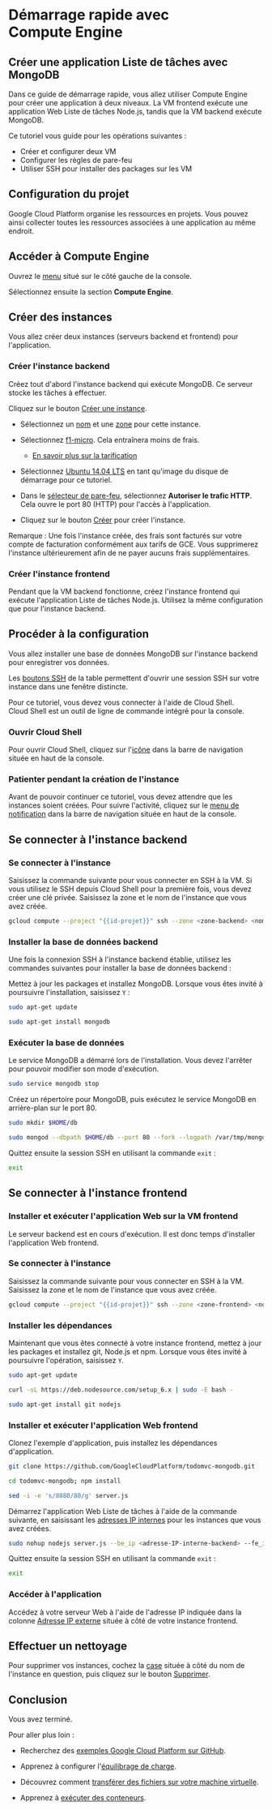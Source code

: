 # Démarrage rapide avec Compute Engine

## Créer une application Liste de tâches avec MongoDB

<walkthrough-tutorial-duration duration="15"></walkthrough-tutorial-duration>

Dans ce guide de démarrage rapide, vous allez utiliser Compute Engine pour créer
une application à deux niveaux. La VM frontend exécute une application Web Liste
de tâches Node.js, tandis que la VM backend exécute MongoDB.

Ce tutoriel vous guide pour les opérations suivantes :

*   Créer et configurer deux VM
*   Configurer les règles de pare-feu
*   Utiliser SSH pour installer des packages sur les VM

## Configuration du projet

Google Cloud Platform organise les ressources en projets. Vous pouvez ainsi
collecter toutes les ressources associées à une application au même endroit.

<walkthrough-project-billing-setup permissions="compute.instances.create"></walkthrough-project-billing-setup>

## Accéder à Compute Engine

Ouvrez le [menu][spotlight-console-menu] situé sur le côté gauche de la console.

Sélectionnez ensuite la section **Compute Engine**.

<walkthrough-menu-navigation sectionid="COMPUTE_SECTION"></walkthrough-menu-navigation>

## Créer des instances

Vous allez créer deux instances (serveurs backend et frontend) pour
l'application.

### Créer l'instance backend

Créez tout d'abord l'instance backend qui exécute MongoDB. Ce serveur stocke les
tâches à effectuer.

Cliquez sur le bouton [Créer une instance][spotlight-create-instance].

*   Sélectionnez un [nom][spotlight-instance-name] et une
    [zone][spotlight-instance-zone] pour cette instance.

*   Sélectionnez [f1-micro][spotlight-machine-type]. Cela entraînera moins de
    frais.

    *   [En savoir plus sur la tarification][pricing]

*   Sélectionnez [Ubuntu 14.04 LTS][spotlight-boot-disk] en tant qu'image du
    disque de démarrage pour ce tutoriel.

*   Dans le [sélecteur de pare-feu][spotlight-firewall], sélectionnez
    **Autoriser le trafic HTTP**. Cela ouvre le port 80 (HTTP) pour l'accès à
    l'application.

*   Cliquez sur le bouton [Créer][spotlight-submit-create] pour créer
    l'instance.

Remarque : Une fois l'instance créée, des frais sont facturés sur votre compte
de facturation conformément aux tarifs de GCE. Vous supprimerez l'instance
ultérieurement afin de ne payer aucuns frais supplémentaires.

### Créer l'instance frontend

Pendant que la VM backend fonctionne, créez l'instance frontend qui exécute
l'application Liste de tâches Node.js. Utilisez la même configuration que pour
l'instance backend.

## Procéder à la configuration

Vous allez installer une base de données MongoDB sur l'instance backend pour
enregistrer vos données.

Les [boutons SSH][spotlight-ssh-buttons] de la table permettent d'ouvrir une
session SSH sur votre instance dans une fenêtre distincte.

Pour ce tutoriel, vous devez vous connecter à l'aide de Cloud Shell. Cloud Shell
est un outil de ligne de commande intégré pour la console.

### Ouvrir Cloud Shell

Pour ouvrir Cloud Shell, cliquez sur
l'<walkthrough-cloud-shell-icon></walkthrough-cloud-shell-icon>[icône][spotlight-open-devshell]
dans la barre de navigation située en haut de la console.

### Patienter pendant la création de l'instance

Avant de pouvoir continuer ce tutoriel, vous devez attendre que les instances
soient créées. Pour suivre l'activité, cliquez sur le
[menu de notification][spotlight-notification-menu] dans la barre de navigation
située en haut de la console.

## Se connecter à l'instance backend

### Se connecter à l'instance

Saisissez la commande suivante pour vous connecter en SSH à la VM. Si vous
utilisez le SSH depuis Cloud Shell pour la première fois, vous devez créer une
clé privée. Saisissez la zone et le nom de l'instance que vous avez créée.

```bash
gcloud compute --project "{{id-projet}}" ssh --zone <zone-backend> <nom-backend>
```

### Installer la base de données backend

Une fois la connexion SSH à l'instance backend établie, utilisez les commandes
suivantes pour installer la base de données backend :

Mettez à jour les packages et installez MongoDB. Lorsque vous êtes invité à
poursuivre l'installation, saisissez `Y` :

```bash
sudo apt-get update
```

```bash
sudo apt-get install mongodb
```

### Exécuter la base de données

Le service MongoDB a démarré lors de l'installation. Vous devez l'arrêter pour
pouvoir modifier son mode d'exécution.

```bash
sudo service mongodb stop
```

Créez un répertoire pour MongoDB, puis exécutez le service MongoDB en
arrière-plan sur le port 80.

```bash
sudo mkdir $HOME/db
```

```bash
sudo mongod --dbpath $HOME/db --port 80 --fork --logpath /var/tmp/mongodb
```

Quittez ensuite la session SSH en utilisant la commande `exit` :

```bash
exit
```

## Se connecter à l'instance frontend

### Installer et exécuter l'application Web sur la VM frontend

Le serveur backend est en cours d'exécution. Il est donc temps d'installer
l'application Web frontend.

### Se connecter à l'instance

Saisissez la commande suivante pour vous connecter en SSH à la VM. Saisissez la
zone et le nom de l'instance que vous avez créée.

```bash
gcloud compute --project "{{id-projet}}" ssh --zone <zone-frontend> <nom-frontend>
```

### Installer les dépendances

Maintenant que vous êtes connecté à votre instance frontend, mettez à jour les
packages et installez git, Node.js et npm. Lorsque vous êtes invité à poursuivre
l'opération, saisissez `Y`.

```bash
sudo apt-get update
```

```bash
curl -sL https://deb.nodesource.com/setup_6.x | sudo -E bash -
```

```bash
sudo apt-get install git nodejs
```

### Installer et exécuter l'application Web frontend

Clonez l'exemple d'application, puis installez les dépendances d'application.

```bash
git clone https://github.com/GoogleCloudPlatform/todomvc-mongodb.git
```

```bash
cd todomvc-mongodb; npm install
```

```bash
sed -i -e 's/8080/80/g' server.js
```

Démarrez l'application Web Liste de tâches à l'aide de la commande suivante, en
saisissant les [adresses IP internes][spotlight-internal-ip] pour les instances
que vous avez créées.

```bash
sudo nohup nodejs server.js --be_ip <adresse-IP-interne-backend> --fe_ip <adresse-IP-interne-frontend> &
```

Quittez ensuite la session SSH en utilisant la commande `exit` :

```bash
exit
```

### Accéder à l'application

Accédez à votre serveur Web à l'aide de l'adresse IP indiquée dans la colonne
[Adresse IP externe][spotlight-external-ip] située à côté de votre instance
frontend.

## Effectuer un nettoyage

Pour supprimer vos instances, cochez la [case][spotlight-instance-checkbox]
située à côté du nom de l'instance en question, puis cliquez sur le bouton
[Supprimer][spotlight-delete-button].

## Conclusion

<walkthrough-conclusion-trophy></walkthrough-conclusion-trophy>

Vous avez terminé.

Pour aller plus loin :

*   Recherchez des
    [exemples Google Cloud Platform sur GitHub](http://googlecloudplatform.github.io/).

*   Apprenez à configurer
    l'[équilibrage de charge](https://cloud.google.com/compute/docs/load-balancing/).

*   Découvrez comment
    [transférer des fichiers sur votre machine virtuelle](https://cloud.google.com/compute/docs/instances/transfer-files/).

*   Apprenez à
    [exécuter des conteneurs](https://cloud.google.com/compute/docs/containers).

[pricing]: https://cloud.google.com/compute/#compute-engine-pricing
[spotlight-boot-disk]: walkthrough://spotlight-pointer?cssSelector=vm-set-boot-disk
[spotlight-console-menu]: walkthrough://spotlight-pointer?spotlightId=console-nav-menu
[spotlight-control-panel]: walkthrough://spotlight-pointer?cssSelector=#p6n-action-bar-container-main
[spotlight-create-instance]: walkthrough://spotlight-pointer?spotlightId=gce-zero-new-vm,gce-vm-list-new
[spotlight-delete-button]: walkthrough://spotlight-pointer?cssSelector=.p6n-icon-delete
[spotlight-external-ip]: walkthrough://spotlight-pointer?cssSelector=.p6n-external-link
[spotlight-firewall]: walkthrough://spotlight-pointer?spotlightId=gce-vm-add-firewall
[spotlight-instance-checkbox]: walkthrough://spotlight-pointer?cssSelector=.p6n-checkbox-form-label
[spotlight-instance-name]: walkthrough://spotlight-pointer?spotlightId=gce-vm-add-name
[spotlight-instance-zone]: walkthrough://spotlight-pointer?spotlightId=gce-vm-add-zone-select
[spotlight-internal-ip]: walkthrough://spotlight-pointer?cssSelector=gce-internal-ip
[spotlight-machine-type]: walkthrough://spotlight-pointer?spotlightId=gce-add-machine-type-select
[spotlight-notification-menu]: walkthrough://spotlight-pointer?cssSelector=.p6n-notification-dropdown,.cfc-icon-notifications
[spotlight-open-devshell]: walkthrough://spotlight-pointer?spotlightId=devshell-activate-button
[spotlight-ssh-buttons]: walkthrough://spotlight-pointer?cssSelector=gce-connect-to-instance
[spotlight-submit-create]: walkthrough://spotlight-pointer?spotlightId=gce-submit
[spotlight-vm-list]: walkthrough://spotlight-pointer?cssSelector=vm2-instance-list%20.p6n-checkboxed-table
